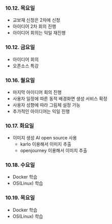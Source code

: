 ### 10.12. 목요일
- 교보재 신청은 2차에 신청
- 아이디어 2차 회의 진행
- 아이디어 회의는 익일 재진행

### 10.12. 금요일
- 아이디어 회의
- 오픈소스 특강

### 10.16. 월요일
- 마지막 아이디어 회의 진행
- 사용자 일정에 따른 동적 배경화면 생성 서비스 확정
- 사용자 성향에 따라 그림체 설정 가능
- 추가적인 아이디어는 익일 진행

### 10.17. 화요일
- 이미지 생성 AI open source 사용
    - karlo 이용해서 이미지 추출
    - openjourney 이용해서 이미지 추출

### 10.18. 수요일
- Docker 학습
- OS(Linux) 학습

### 10.19. 목요일
- Docker 학습
- OS(Linux) 학습
